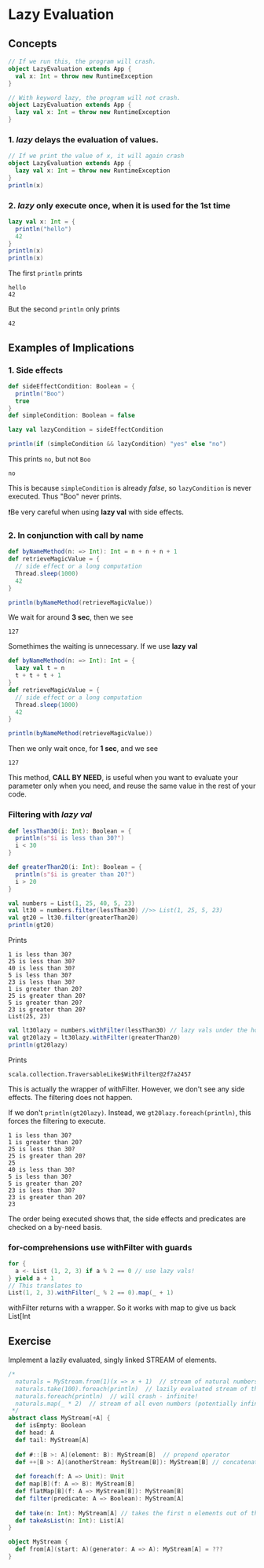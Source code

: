 # Lazy Evaluation
## Concepts
```scala
// If we run this, the program will crash.
object LazyEvaluation extends App {
  val x: Int = throw new RuntimeException
}
```
```scala
// With keyword lazy, the program will not crash.
object LazyEvaluation extends App {
  lazy val x: Int = throw new RuntimeException
}
```
### 1. _lazy_ delays the evaluation of values.
```scala
// If we print the value of x, it will again crash
object LazyEvaluation extends App {
  lazy val x: Int = throw new RuntimeException
}
println(x)
```
### 2. _lazy_ only execute once, when it is used for the 1st time
```scala
lazy val x: Int = {
  println("hello")
  42
}
println(x)
println(x)
```
The first `println` prints
```text
hello
42
```
But the second `println` only prints
```text
42
```
## Examples of Implications
### 1. Side effects
```scala
def sideEffectCondition: Boolean = {
  println("Boo")
  true
}
def simpleCondition: Boolean = false

lazy val lazyCondition = sideEffectCondition

println(if (simpleCondition && lazyCondition) "yes" else "no")
```
This prints `no`, but not `Boo`
```text
no
```
This is because `simpleCondition` is already _false_, so `lazyCondition` is never executed.
Thus "Boo" never prints.

❗Be very careful when using __lazy val__ with side effects.

### 2. In conjunction with call by name
```scala
def byNameMethod(n: => Int): Int = n + n + n + 1
def retrieveMagicValue = {
  // side effect or a long computation
  Thread.sleep(1000)
  42
}

println(byNameMethod(retrieveMagicValue))
```
We wait for around __3 sec__, then we see
```text
127
```
Somethimes the waiting is unnecessary. If we use __lazy val__
```scala
def byNameMethod(n: => Int): Int = {
  lazy val t = n
  t + t + t + 1
}
def retrieveMagicValue = {
  // side effect or a long computation
  Thread.sleep(1000)
  42
}

println(byNameMethod(retrieveMagicValue))
```
Then we only wait once, for __1 sec__, and we see
```text
127
```
This method, __CALL BY NEED__, is useful when you want to evaluate your parameter only when you need, and reuse the same value in the rest of your code.

### Filtering with _lazy val_
```scala
def lessThan30(i: Int): Boolean = {
  println(s"$i is less than 30?")
  i < 30
}

def greaterThan20(i: Int): Boolean = {
  println(s"$i is greater than 20?")
  i > 20
}

val numbers = List(1, 25, 40, 5, 23)
val lt30 = numbers.filter(lessThan30) //>> List(1, 25, 5, 23)
val gt20 = lt30.filter(greaterThan20)
println(gt20)
```
Prints
```text
1 is less than 30?
25 is less than 30?
40 is less than 30?
5 is less than 30?
23 is less than 30?
1 is greater than 20?
25 is greater than 20?
5 is greater than 20?
23 is greater than 20?
List(25, 23)
```

```scala
val lt30lazy = numbers.withFilter(lessThan30) // lazy vals under the hood
val gt20lazy = lt30lazy.withFilter(greaterThan20)
println(gt20lazy)
```
Prints
```text
scala.collection.TraversableLike$WithFilter@2f7a2457
```
This is actually the wrapper of withFilter. However, we don't see any side effects. The filtering does not happen.

If we don't `println(gt20lazy)`. Instead, we `gt20lazy.foreach(println)`, this forces the filtering to execute.

```text
1 is less than 30?
1 is greater than 20?
25 is less than 30?
25 is greater than 20?
25
40 is less than 30?
5 is less than 30?
5 is greater than 20?
23 is less than 30?
23 is greater than 20?
23
```
The order being executed shows that, the side effects and predicates are checked on a by-need basis.

### for-comprehensions use withFilter with guards
```scala
for {
  a <- List (1, 2, 3) if a % 2 == 0 // use lazy vals!
} yield a + 1
// This translates to
List(1, 2, 3).withFilter(_ % 2 == 0).map(_ + 1)
```
withFilter returns with a wrapper. So it works with map to give us back List[Int

## Exercise
Implement a lazily evaluated, singly linked STREAM of elements.
```scala
/*
  naturals = MyStream.from(1)(x => x + 1)  // stream of natural numbers (potentially infinite!)
  naturals.take(100).foreach(println)  // lazily evaluated stream of the first 100 naturals (finite stream)
  naturals.foreach(println)  // will crash - infinite!
  naturals.map(_ * 2)  // stream of all even numbers (potentially infinite)
 */
abstract class MyStream[+A] {
  def isEmpty: Boolean
  def head: A
  def tail: MyStream[A]
  
  def #::[B >: A](element: B): MyStream[B]  // prepend operator
  def ++[B >: A](anotherStream: MyStream[B]): MyStream[B] // concatenate 2 streams
  
  def foreach(f: A => Unit): Unit
  def map[B](f: A => B): MyStream[B]
  def flatMap[B](f: A => MyStream[B]): MyStream[B]
  def filter(predicate: A => Boolean): MyStream[A]
  
  def take(n: Int): MyStream[A] // takes the first n elements out of this steam
  def takeAsList(n: Int): List[A]
}

object MyStream {
  def from[A](start: A)(generator: A => A): MyStream[A] = ???
}
```
